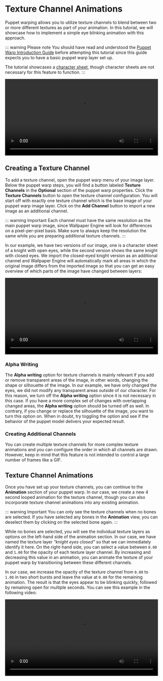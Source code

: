 # Texture Channel Animations

Puppet warping allows you to utilize texture channels to blend between two or more different textures as part of your animation. In this tutorial, we will showcase how to implement a simple eye blinking animation with this approach.

::: warning Please note
You should have read and understood the [Puppet Warp Introduction Guide](/scene/puppet-warp/introduction) before attempting this tutorial since this guide expects you to have a basic puppet warp layer set up.

The tutorial showcases a [character sheet](/scene/puppet-warp/charactersheet), though character sheets are not necessary for this feature to function.
:::

<video width="100%" controls autoplay loop>
  <source src="/videos/puppet_warp_eye_blinking.mp4" type="video/mp4">
  Your browser does not support the video tag.
</video>

## Creating a Texture Channel

To add a texture channel, open the puppet warp menu of your image layer. Below the puppet warp steps, you will find a button labeled **Texture Channels** in the **Optional** section of the puppet warp properties. Click the **Texture Channels** button to open the texture channel configuration. You will start off with exactly one texture channel which is the base image of your puppet warp image layer. Click on the **Add Channel** button to import a new image as an additional channel.

::: warning Important
Each channel must have the same resolution as the main puppet warp image, since Wallpaper Engine will look for differences on a pixel-per-pixel basis. Make sure to always keep the resolution the same while you are preparing additional texture channels.
:::

In our example, we have two versions of our image, one is a character sheet of a knight with open eyes, while the second version shows the same knight with closed eyes. We import the closed-eyed knight version as an additional channel and Wallpaper Engine will automatically mark all areas in which the original image differs from the imported image so that you can get an easy overview of which parts of the image have changed between layers:

<video width="100%" controls loop>
  <source src="/videos/puppet_warp_texture_channel_setup.mp4" type="video/mp4">
  Your browser does not support the video tag.
</video>

### Alpha Writing

The **Alpha writing** option for texture channels is mainly relevant if you add or remove transparent areas of the image, in other words, changing the shape or silhouette of the image. In our example, we have only changed the eyes, we did not modify any transparent areas outside of our character. For this reason, we turn off the **Alpha writing** option since it is not necessary in this case. If you have a more complex set of changes with overlapping changed areas, the **Alpha writing** option should be turned off as well. In contrary, if you change or replace the silhouette of the image, you want to turn this option on. When in doubt, try toggling the option and see if the behavior of the puppet model delivers your expected result.

### Creating Additional Channels

You can create multiple texture channels for more complex texture animations and you can configure the order in which all channels are drawn. However, keep in mind that this feature is not intended to control a large number of frames like a GIF.

## Texture Channel Animations

Once you have set up your texture channels, you can continue to the **Animation** section of your puppet warp. In our case, we create a new 4 second looped animation for the texture channel, though you can also incorporate texture channel animations into any existing animation.

::: warning Important
You can only see the texture channels when no bones are selected. If you have selected any bones in the **Animation** view, you can deselect them by clicking on the selected bone again.
:::

While no bones are selected, you will see the individual texture layers as options on the left-hand side of the animation section. In our case, we have named the texture layer *"knight eyes closed"* so that we can immediately identify it here. On the right-hand side, you can select a value between `0.00` and `1.00` for the opacity of each texture layer channel. By increasing and decreasing this value in an animation, you can animate the texture of your puppet warp by transitioning between these different channels.

In our case, we increase the opacity of the texture channel from `0.00` to `1.00` in two short bursts and leave the value at `0.00` for the remaining animation. The result is that the eyes appear to be blinking quickly, followed by remaining open for multiple seconds. You can see this example in the following video:

<video width="100%" controls loop>
  <source src="/videos/puppet_warp_texture_channel_animation.mp4" type="video/mp4">
  Your browser does not support the video tag.
</video>
